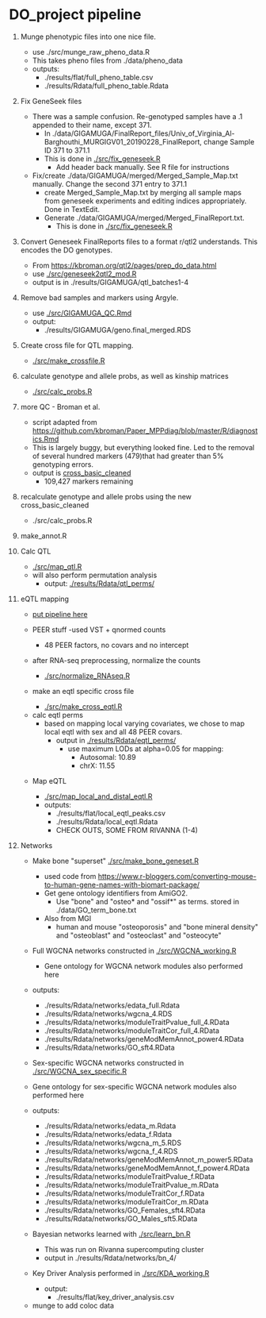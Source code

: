 # DO_project pipeline

1. Munge phenotypic files into one nice file.
	* use ./src/munge_raw_pheno_data.R
    * This takes pheno files from ./data/pheno_data
	* outputs:
		 * ./results/flat/full_pheno_table.csv
         * ./results/Rdata/full_pheno_table.Rdata

2. Fix GeneSeek files
	* There was a sample confusion. Re-genotyped samples have a .1 appended to their name, except 371.
    	* In ./data/GIGAMUGA/FinalReport_files/Univ_of_Virginia_Al-Barghouthi_MURGIGV01_20190228_FinalReport, change Sample ID 371 to 371.1
        * This is done in [./src/fix_geneseek.R](./src/fix_geneseek.R)
        	* Add header back manually. See R file for instructions
    * Fix/create ./data/GIGAMUGA/merged/Merged_Sample_Map.txt manually. Change the second 371 entry to 371.1
    	* create Merged_Sample_Map.txt by merging all sample maps from geneseek experiments and editing indices appropriately. Done in TextEdit.
        * Generate ./data/GIGAMUGA/merged/Merged_FinalReport.txt. 
        	* This is done in [./src/fix_geneseek.R](./src/fix_geneseek.R)

3. Convert Geneseek FinalReports files to a format r/qtl2 understands. This encodes the DO genotypes.

    * From https://kbroman.org/qtl2/pages/prep_do_data.html
    * use [./src/geneseek2qtl2_mod.R](./src/geneseek2qtl2_mod.R)
    * output is in ./results/GIGAMUGA/qtl_batches1-4

4. Remove bad samples and markers using Argyle.

    * use [./src/GIGAMUGA_QC.Rmd](./src/GIGAMUGA_QC.Rmd)
    * output:
		* ./results/GIGAMUGA/geno.final_merged.RDS


5. Create cross file for QTL mapping. 

    * [./src/make_crossfile.R](./src/make_crossfile.R)

6. calculate genotype and allele probs, as well as kinship matrices 

	* [./src/calc_probs.R](./src/calc_probs.R)

7. more QC - Broman et al.

    * script adapted from https://github.com/kbroman/Paper_MPPdiag/blob/master/R/diagnostics.Rmd
    * This is largely buggy, but everything looked fine. Led to the removal of several hundred markers (479)that had greater than 5% genotyping errors.
    * output is [cross_basic_cleaned](./results/Rdata/cross_basic_cleaned.Rdata)
    	* 109,427 markers remaining

8. recalculate genotype and allele probs using the new cross_basic_cleaned

    * ./src/calc_probs.R


9. make_annot.R


10. Calc QTL

    * [./src/map_qtl.R](./src/map_qtl.R)
    * will also perform permutation analysis
        * output: [./results/Rdata/qtl_perms/](./results/Rdata/qtl_perms/)  
        

11. eQTL mapping
    * [put pipeline here](rna_seq_pipeline.md)
    * PEER stuff
        -used VST + qnormed counts
        - 48 PEER factors, no covars and no intercept

    * after RNA-seq preprocessing, normalize the counts
    	* [./src/normalize_RNAseq.R](./src/normalize_RNAseq.R)

    * make an eqtl specific cross file
        * [./src/make_cross_eqtl.R](./src/make_cross_eqtl.R)

    - calc eqtl perms
    	* based on mapping local varying covariates, we chose to map local
            eqtl with sex and all 48 PEER covars.
        	* output in [./results/Rdata/eqtl_perms/](./results/Rdata/eqtl_perms/)   
                * use maximum LODs at alpha=0.05 for mapping:
                    * Autosomal: 10.89
                    * chrX: 11.55

    * Map eQTL

    	* [./src/map_local_and_distal_eqtl.R](./src/map_local_and_distal_eqtl.R)
    	* outputs: 
        	* ./results/flat/local_eqtl_peaks.csv 
        	* ./results/Rdata/local_eqtl.Rdata
			* CHECK OUTS, SOME FROM RIVANNA (1-4)
        
        

12. Networks
    
    * Make bone "superset" [./src/make_bone_geneset.R](./src/make_bone_geneset.R)
		* used code from https://www.r-bloggers.com/converting-mouse-to-human-gene-names-with-biomart-package/
        * Get gene ontology identifiers from AmiGO2.
            * Use "bone" and "osteo* and "ossif*" as terms. stored in ./data/GO_term_bone.txt
        * Also from MGI
        	* human and mouse "osteoporosis" and "bone mineral density" and "osteoblast" and "osteoclast" and "osteocyte"
  
  
    * Full WGCNA networks constructed in [./src/WGCNA_working.R](./src/WGCNA_working.R)
    	* Gene ontology for WGCNA network modules also performed here
    
    * outputs:
        * ./results/Rdata/networks/edata_full.Rdata
        * ./results/Rdata/networks/wgcna_4.RDS
        * ./results/Rdata/networks/moduleTraitPvalue_full_4.RData
        * ./results/Rdata/networks/moduleTraitCor_full_4.RData
        * ./results/Rdata/networks/geneModMemAnnot_power4.RData
        * ./results/Rdata/networks/GO_sft4.RData
        
    * Sex-specific WGCNA networks constructed in [./src/WGCNA_sex_specific.R](./src/WGCNA_sex_specific.R)
    * Gene ontology for sex-specific WGCNA network modules also performed here
    
     * outputs:
        * ./results/Rdata/networks/edata_m.Rdata
        * ./results/Rdata/networks/edata_f.Rdata
        * ./results/Rdata/networks/wgcna_m_5.RDS
        * ./results/Rdata/networks/wgcna_f_4.RDS
        * ./results/Rdata/networks/geneModMemAnnot_m_power5.RData
        * ./results/Rdata/networks/geneModMemAnnot_f_power4.RData
        * ./results/Rdata/networks/moduleTraitPvalue_f.RData
        * ./results/Rdata/networks/moduleTraitPvalue_m.RData
        * ./results/Rdata/networks/moduleTraitCor_f.RData
        * ./results/Rdata/networks/moduleTraitCor_m.RData
        * ./results/Rdata/networks/GO_Females_sft4.RData
		* ./results/Rdata/networks/GO_Males_sft5.RData


	* Bayesian networks learned with [./src/learn_bn.R](./src/learn_bn.R)
    
      * This was run on Rivanna supercomputing cluster
      * output in ./results/Rdata/networks/bn_4/

    * Key Driver Analysis performed in [./src/KDA_working.R](./src/KDA_working.R)
      * output:
      	* ./results/flat/key_driver_analysis.csv
    
    - munge to add coloc data
    

        


